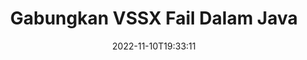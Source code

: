 ---
############################# Static ############################
layout: "auto-gen-merger"
date: 2022-11-10T19:33:11
draft: false
otherformats: dotx epub html mht mhtml odp ods odt one otp ott pdf pps ppsx ppt pptx

############################# Head ############################
head_title: "Gabungkan VSSX Fail melalui API Penggabungan Dokumen Java & J2SE"
head_description: "Gabungkan berbilang fail VSSX dalam Java menggunakan API penggabungan dokumen dengan semua data, gaya dan pemformatan sebagai dokumen sumber."

############################# Header ############################
title: "Gabungkan VSSX Fail Dalam Java"
description: "Gabungkan VSSX dengan beberapa baris kod Java."
bg_image: "https://cms.admin.containerize.com/templates/aspose/App_Themes/V3/images/bg/header1.png"
bg_overlay: false
button:
    enable: true
    icon: "fas fa-arrow-down"
    label: "Muat turun Percubaan Percuma"
    link: "https://downloads.groupdocs.com/merger/java"

############################# SubMenu ############################
submenu:
    enable: true

    left:
        img_alt: "GroupDocs.Merger for Java"
        image: "https://cms.admin.containerize.com/templates/groupdocs/images/product-logos/90x90-noborder/groupdocs-merger-java.png"
        product: "GroupDocs.Merger"
        platform: "Java"

    middle:
        button:

            # button loop
            - link: "https://apireference.groupdocs.com/merger/java"
              text: "Rujukan API"

            # button loop
            - link: "https://github.com/groupdocs-merger"
              text: "Contoh Kod"

            # button loop
            - link: "https://products.groupdocs.app/merger/family"
              text: "Demo Langsung"

            # button loop
            - link: "https://purchase.groupdocs.com/pricing/merger/java"
              text: "penentuan harga"

    right:
        link_download: "https://downloads.groupdocs.com/merger"
        link_learn: "https://docs.groupdocs.com/merger/java"
        link_buy: "https://purchase.groupdocs.com"

############################# About ############################
about:
    enable: true
    title: "Mengenai API GroupDocs.Merger for Java."
    content: |
        [GroupDocs.Merger for Java](/ms/merger/java/) menyediakan penyelesaian yang mudah untuk menggabungkan berbilang PDF, Microsoft Office (Word, Excel, PowerPoint, OneNote), OpenDocument, HTML, imej dan banyak dokumen lain ke dalam satu fail dalam aplikasi Java. GroupDocs.Merger akan menjimatkan banyak usaha anda, kerana anda dibenarkan untuk menggabungkan VSSX dokumen - tidak perlu memasang sebarang perisian pihak ketiga, aplikasi desktop atau pemalam. Kini tidak perlu membuang masa anda dan menggabungkan fail secara manual! Misi GroupDocs adalah untuk menyediakan kualiti terbaik dan memudahkan aliran kerja pemprosesan dokumen.
        
        API GroupDocs.Merger ialah pilihan yang tepat untuk penyelesaian korporat yang memerlukan ciri gabungan fail. API ini disokong dengan baik pada semua sistem pengendalian dan platform utama termasuk J2SE 7.0 (1.7), J2SE 8.0 (1.8), Java 10.

############################# Steps ############################
steps:
    enable: true
    title_left: "Gabungkan Berbilang VSSX Fail dalam Java"
    content_left: |
        [GroupDocs.Merger for Java](/ms/merger/java/) memudahkan pembangun Java untuk menggabungkan berbilang fail VSSX dengan melaksanakan beberapa langkah mudah.
        
        * Buat contoh **Merger** dan lulus laluan dokumen sumber sebagai parameter pembina.
        * Panggil **Join** kelas **Merger** dan lulus laluan dokumen sumber kedua.
        * Panggil **Save** kelas **Merger** untuk menyimpan dokumen yang digabungkan.

    title_right: "Keperluan Sistem"
    content_right: |
        API GroupDocs.Merger for Java disokong pada semua platform dan sistem pengendalian utama. Sebelum melaksanakan kod di bawah, sila pastikan anda mempunyai prasyarat berikut dipasang pada sistem anda.

        * Sistem Pengendalian: Microsoft Windows, Linux, MacOS
        * Persekitaran Pembangunan: NetBeans, IntelliJ IDEA, Eclipse
        * Rangka kerja: J2SE 7.0 (1.7), J2SE 8.0 (1.8), Java 10
        * Muat turun versi terkini GroupDocs.Merger for Java daripada [Maven](https://repository.groupdocs.com/webapp/#/artifacts/browse/tree/General/repo/com/groupdocs/groupdocs-merger)
         
    code: |
     {{% merger/additional-styles %}}
     {{< merger/code-merger title="Bagaimana untuk menggabungkan VSSX fail menggunakan kod contoh Java.">}}

        ```java    
        // Gabungkan VSSX fail menggunakan GroupDocs.Merger untuk Java API
        // Segerakan Penggabungan dengan input dokumen VSSX.
        Merger merger = new Merger("input_1.vssx");

        // Panggil kaedah gabungan contoh kelas Penggabungan dan lulus laluan dokumen sumber kedua
        merger.join("input_2.vssx");
    
        // Panggil kaedah simpan contoh kelas Penggabungan untuk menyimpan dokumen yang digabungkan
        merger.save("merged-file.vssx"); 
        ```
     {{< /merger/code-merger >}}

############################# Demos ############################
demos:
    enable: true
    title: "Demo Langsung - Apl Dalam Talian untuk Menggabungkan Dokumen"
    content: |
       Gabungkan lebih daripada satu VSSX fail sekarang dengan melawati tapak web [GroupDocs.Merger Live Demos](https://products.groupdocs.app/merger/family).
       Demo langsung mempunyai faedah berikut.
        
############################# About Formats ############################
about_formats:
    enable: true

############################# More Formats ############################
more_formats:
    enable: true
    title: "Menggabungkan Format Dokumen Lain"
    content: |
        Java dokumen penggabungan API untuk format fail dan imej. Gabungkan bersama beberapa format dokumen yang popular seperti yang dinyatakan di bawah.

############################# Back to top ###############################
back_to_top:
    enable: true
---